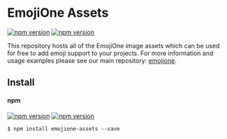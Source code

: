 # EmojiOne Assets

[![npm version](https://img.shields.io/npm/v/emojione.svg)](https://www.npmjs.com/package/emojione) 
[![npm version](https://img.shields.io/npm/dt/emojione.svg)](https://www.npmjs.com/package/emojione)

This repository hosts all of the EmojiOne image assets which can be used for free to add emoji support to your projects. For more information and usage examples please see our main repository: [emojione](https://github.com/Ranks/emojione).


## Install

#### npm

[![npm version](https://img.shields.io/npm/v/emojion-assets.svg)](https://www.npmjs.com/package/emojione-assets) 
[![npm version](https://img.shields.io/npm/dt/emojione-assets.svg)](https://www.npmjs.com/package/emojione-assets)

```
$ npm install emojione-assets --save
```